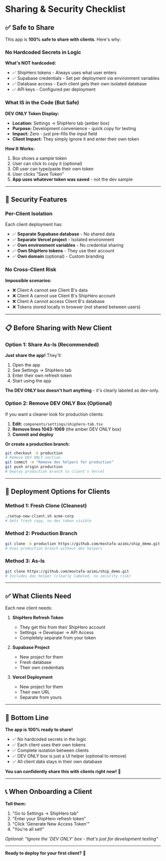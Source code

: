 # Sharing & Security Checklist

## ✅ Safe to Share

This app is **100% safe to share with clients**. Here's why:

### No Hardcoded Secrets in Logic

**What's NOT hardcoded:**
- ✅ ShipHero tokens - Always uses what user enters
- ✅ Supabase credentials - Set per deployment via environment variables
- ✅ Database access - Each client gets their own isolated database
- ✅ API keys - Configured per deployment

### What IS in the Code (But Safe)

**DEV ONLY Token Display:**
- **Location:** Settings → ShipHero tab (amber box)
- **Purpose:** Development convenience - quick copy for testing
- **Impact:** Zero - just pre-fills the input field
- **Client Impact:** They simply ignore it and enter their own token

**How It Works:**
1. Box shows a sample token
2. User can click to copy it (optional)
3. OR user can type/paste their own token
4. User clicks "Save Token"
5. **App uses whatever token was saved** - not the dev sample

---

## 🔐 Security Features

### Per-Client Isolation

Each client deployment has:
- ✅ **Separate Supabase database** - No shared data
- ✅ **Separate Vercel project** - Isolated environment  
- ✅ **Own environment variables** - No credential sharing
- ✅ **Own ShipHero tokens** - They use their account
- ✅ **Own domain** (optional) - Custom branding

### No Cross-Client Risk

**Impossible scenarios:**
- ❌ Client A cannot see Client B's data
- ❌ Client A cannot use Client B's ShipHero account
- ❌ Client A cannot access Client B's database
- ❌ Tokens stored locally in browser (not shared between users)

---

## 📋 Before Sharing with New Client

### Option 1: Share As-Is (Recommended)
**Just share the app!** They'll:
1. Open the app
2. See Settings → ShipHero tab
3. Enter their own refresh token
4. Start using the app

**The DEV ONLY box doesn't hurt anything** - it's clearly labeled as dev-only.

### Option 2: Remove DEV ONLY Box (Optional)

If you want a cleaner look for production clients:

1. **Edit:** `components/settings/shiphero-tab.tsx`
2. **Remove lines 1043-1069** (the amber DEV ONLY box)
3. **Commit and deploy**

**Or create a production branch:**
```bash
git checkout -b production
# Remove DEV ONLY section
git commit -m "Remove dev helpers for production"
git push origin production
# Deploy production branch to client's Vercel
```

---

## 🚀 Deployment Options for Clients

### Method 1: Fresh Clone (Cleanest)
```bash
./setup-new-client.sh acme-corp
# Gets fresh copy, no dev token visible
```

### Method 2: Production Branch
```bash
git clone -b production https://github.com/mostafa-azimi/ship_demo.git
# Uses production branch without dev helpers
```

### Method 3: As-Is
```bash
git clone https://github.com/mostafa-azimi/ship_demo.git
# Includes dev helper (clearly labeled, no security risk)
```

---

## ✅ What Clients Need

Each new client needs:

1. **ShipHero Refresh Token**
   - They get this from their ShipHero account
   - Settings → Developer → API Access
   - Completely separate from your token

2. **Supabase Project**
   - New project for them
   - Fresh database
   - Their own credentials

3. **Vercel Deployment**
   - New project for them
   - Their own URL
   - Separate from yours

---

## 🎯 Bottom Line

**The app is 100% ready to share!**

- ✅ No hardcoded secrets in the logic
- ✅ Each client uses their own tokens
- ✅ Complete isolation between clients
- ✅ DEV ONLY box is just a UI helper (optional to remove)
- ✅ All client data stays in their own database

**You can confidently share this with clients right now!** 🎉

---

## 📞 When Onboarding a Client

**Tell them:**
1. "Go to Settings → ShipHero tab"
2. "Enter your ShipHero refresh token"
3. "Click 'Generate New Access Token'"
4. "You're all set!"

*Optional: "Ignore the 'DEV ONLY' box - that's just for development testing"*

---

**Ready to deploy for your first client?** 🚀


